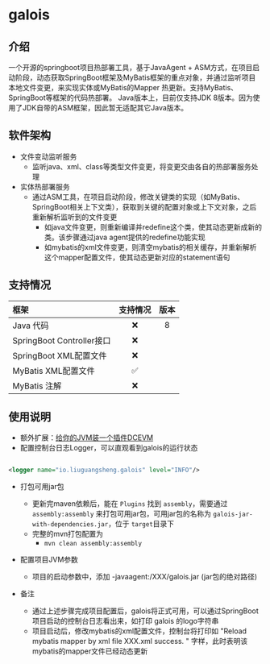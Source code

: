 # galois

## 介绍

一个开源的springboot项目热部署工具，基于JavaAgent +
ASM方式，在项目启动阶段，动态获取SpringBoot框架及MyBatis框架的重点对象，并通过监听项目本地文件变更，来实现实体或MyBatis的Mapper
热更新。支持MyBatis、SpringBoot等框架的代码热部署。
Java版本上，目前仅支持JDK 8版本。因为使用了JDK自带的ASM框架，因此暂无适配其它Java版本。

## 软件架构

+ 文件变动监听服务
    + 监听java、xml、class等类型文件变更，将变更交由各自的热部署服务处理
+ 实体热部署服务
    + 通过ASM工具，在项目启动阶段，修改关键类的实现（如MyBatis、SpringBoot相关上下文类），获取到关键的配置对象或上下文对象，之后重新解析监听到的文件变更
        + 如java文件变更，则重新编译并redefine这个类，使其动态更新成新的类。该步骤通过java agent提供的redefine功能实现
        + 如mybatis的xml文件变更，则清空mybatis的相关缓存，并重新解析这个mapper配置文件，使其动态更新对应的statement语句

## 支持情况

| 框架                      | 支持情况 | 版本 |
|:------------------------|:----:|:--:|
| Java 代码                 |  ❌   | 8  |
| SpringBoot Controller接口 |  ❌   |    |
| SpringBoot XML配置文件      |  ❌   |    |
| MyBatis XML配置文件         |  ✅   |    |
| MyBatis 注解              |  ❌   |    |

## 使用说明

+ 额外扩展：[给你的JVM装一个插件DCEVM](https://blog.csdn.net/NEWCIH/article/details/129093034?spm=1001.2014.3001.5501)
+ 配置控制台日志Logger，可以直观看到galois的运行状态

```xml

<logger name="io.liuguangsheng.galois" level="INFO"/>
```

+ 打包可用jar包
    + 更新完maven依赖后，能在 `Plugins` 找到 `assembly`，需要通过 `assembly:assembly`
      来打包可用jar包，可用jar包的名称为 `galois-jar-with-dependencies.jar`，位于 `target`目录下
    + 完整的mvn打包配置为
        + `mvn clean assembly:assembly`

+ 配置项目JVM参数
    + 项目的启动参数中，添加 -javaagent:/XXX/galois.jar (jar包的绝对路径)

+ 备注
    + 通过上述步骤完成项目配置后，galois将正式可用，可以通过SpringBoot项目启动的控制台日志看出来，如打印 galois 的logo字符串
    + 项目启动后，修改mybatis的xml配置文件，控制台将打印如 "Reload mybatis mapper by xml file XXX.xml success. "
      字样，此时表明该mybatis的mapper文件已经动态更新